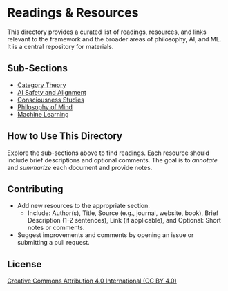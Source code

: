 # Readings & Resources

This directory provides a curated list of readings, resources, and links relevant to the framework and the broader areas of philosophy, AI, and ML.  It is a central repository for materials.

## Sub-Sections

*   [Category Theory](category-theory.md)
*   [AI Safety and Alignment](ai-safety.md)
*   [Consciousness Studies](consciousness.md)
*   [Philosophy of Mind](philosophy-of-mind.md)
*   [Machine Learning](machine-learning.md)

## How to Use This Directory

Explore the sub-sections above to find readings.  Each resource should include brief descriptions and optional comments. The goal is to *annotate* and *summarize* each document and provide notes.

## Contributing

*   Add new resources to the appropriate section.
    *   Include: Author(s), Title, Source (e.g., journal, website, book), Brief Description (1-2 sentences), Link (if applicable), and Optional: Short notes or comments.
*   Suggest improvements and comments by opening an issue or submitting a pull request.

## License

[Creative Commons Attribution 4.0 International (CC BY 4.0)](https://creativecommons.org/licenses/by/4.0/)
